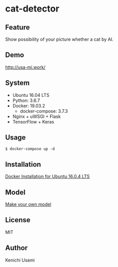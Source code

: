 # cat-detector

## Feature

Show possibility of your picture whether a cat by AI.

## Demo

http://usa-mi.work/

## System

- Ubuntu 16.04 LTS
- Python: 3.6.7
- Docker: 19.03.2
    - docker-compose: 3.7.3
- Nginx + uWSGI + Flask
- TensorFlow + Keras

## Usage
```
$ docker-compose up -d
```

## Installation

[Docker Installation for Ubuntu 16.0.4 LTS](https://github.com/65usami/cat-detector/wiki/Docker-Installation-for-Ubuntu-16.0.4-LTS)

## Model

[Make your own model](https://github.com/65usami/cat-detector/tree/master/app/tools)

## License

MIT

##  Author

Kenichi Usami
